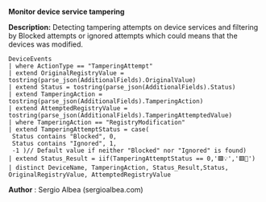 

**Monitor device service tampering**

**Description:** Detecting tampering attempts on device services and filtering by Blocked attempts or ignored attempts which could means that the devices was modified.

```
DeviceEvents
| where ActionType == "TamperingAttempt"
| extend OriginalRegistryValue = tostring(parse_json(AdditionalFields).OriginalValue)
| extend Status = tostring(parse_json(AdditionalFields).Status)
| extend TamperingAction = tostring(parse_json(AdditionalFields).TamperingAction)
| extend AttemptedRegistryValue = tostring(parse_json(AdditionalFields).TamperingAttemptedValue)
| where TamperingAction == "RegistryModification"
| extend TamperingAttemptStatus = case(
 Status contains "Blocked", 0,
 Status contains "Ignored", 1,
 -1 )// Default value if neither "Blocked" nor "Ignored" is found)
| extend Status_Result = iif(TamperingAttemptStatus == 0,'🟩💡','🟥🚨')
| distinct DeviceName, TamperingAction, Status_Result,Status, OriginalRegistryValue, AttemptedRegistryValue
```

**Author** : Sergio Albea (sergioalbea.com)

